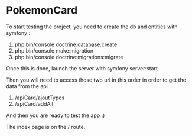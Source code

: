# PokemonCard


To start testing the project, you need to create the db and entities with symfony :

1. php bin/console doctrine:database:create
2. php bin/console make:migration
3. php bin/console doctrine:migrations:migrate


Once this is done, launch the server with symfony server:start


Then you will need to access those two url in this order in order to get the data from the api :

1. /apiCard/ajoutTypes
2. /apiCard/addAll


And then you are ready to test the app :) 

The index page is on the / route.
